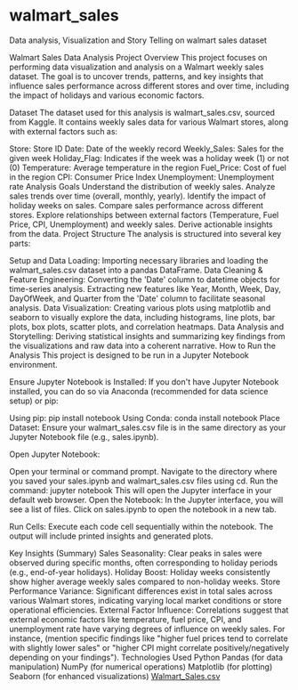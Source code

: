# walmart_sales
Data analysis, Visualization and Story Telling on walmart sales dataset

Walmart Sales Data Analysis
Project Overview
This project focuses on performing data visualization and analysis on a Walmart weekly sales dataset. The goal is to uncover trends, patterns, and key insights that influence sales performance across different stores and over time, including the impact of holidays and various economic factors.

Dataset
The dataset used for this analysis is walmart_sales.csv, sourced from Kaggle. It contains weekly sales data for various Walmart stores, along with external factors such as:

Store: Store ID
Date: Date of the weekly record
Weekly_Sales: Sales for the given week
Holiday_Flag: Indicates if the week was a holiday week (1) or not (0)
Temperature: Average temperature in the region
Fuel_Price: Cost of fuel in the region
CPI: Consumer Price Index
Unemployment: Unemployment rate
Analysis Goals
Understand the distribution of weekly sales.
Analyze sales trends over time (overall, monthly, yearly).
Identify the impact of holiday weeks on sales.
Compare sales performance across different stores.
Explore relationships between external factors (Temperature, Fuel Price, CPI, Unemployment) and weekly sales.
Derive actionable insights from the data.
Project Structure
The analysis is structured into several key parts:

Setup and Data Loading: Importing necessary libraries and loading the walmart_sales.csv dataset into a pandas DataFrame.
Data Cleaning & Feature Engineering:
Converting the 'Date' column to datetime objects for time-series analysis.
Extracting new features like Year, Month, Week, Day, DayOfWeek, and Quarter from the 'Date' column to facilitate seasonal analysis.
Data Visualization: Creating various plots using matplotlib and seaborn to visually explore the data, including histograms, line plots, bar plots, box plots, scatter plots, and correlation heatmaps.
Data Analysis and Storytelling: Deriving statistical insights and summarizing key findings from the visualizations and raw data into a coherent narrative.
How to Run the Analysis
This project is designed to be run in a Jupyter Notebook environment.

Ensure Jupyter Notebook is Installed:
If you don't have Jupyter Notebook installed, you can do so via Anaconda (recommended for data science setup) or pip:

Using pip: pip install notebook
Using Conda: conda install notebook
Place Dataset:
Ensure your walmart_sales.csv file is in the same directory as your Jupyter Notebook file (e.g., sales.ipynb).

Open Jupyter Notebook:

Open your terminal or command prompt.
Navigate to the directory where you saved your sales.ipynb and walmart_sales.csv files using cd.
Run the command: jupyter notebook
This will open the Jupyter interface in your default web browser.
Open the Notebook:
In the Jupyter interface, you will see a list of files. Click on sales.ipynb to open the notebook in a new tab.

Run Cells:
Execute each code cell sequentially within the notebook. The output will include printed insights and generated plots.

Key Insights (Summary)
Sales Seasonality: Clear peaks in sales were observed during specific months, often corresponding to holiday periods (e.g., end-of-year holidays).
Holiday Boost: Holiday weeks consistently show higher average weekly sales compared to non-holiday weeks.
Store Performance Variance: Significant differences exist in total sales across various Walmart stores, indicating varying local market conditions or store operational efficiencies.
External Factor Influence: Correlations suggest that external economic factors like temperature, fuel price, CPI, and unemployment rate have varying degrees of influence on weekly sales. For instance, (mention specific findings like "higher fuel prices tend to correlate with slightly lower sales" or "higher CPI might correlate positively/negatively depending on your findings").
Technologies Used
Python
Pandas (for data manipulation)
NumPy (for numerical operations)
Matplotlib (for plotting)
Seaborn (for enhanced visualizations)
[Walmart_Sales.csv](https://github.com/user-attachments/files/20348456/Walmart_Sales.csv)
